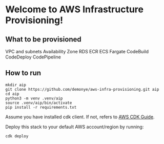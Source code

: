 
# Welcome to AWS Infrastructure Provisioning!

## What to be provisioned
VPC and subnets
Availability Zone
RDS
ECR
ECS
Fargate
CodeBuild
CodeDeploy
CodePipeline

## How to run

```
mkdir aip
git clone https://github.com/demonye/aws-infra-provisioning.git aip
cd aip
python3 -m venv .venv/aip
source .venv/aip/bin/activate
pip install -r requirements.txt
```

Assume you have installed cdk client.
If not, refers to [AWS CDK Guide](https://docs.aws.amazon.com/cdk/latest/guide/getting_started.html#getting_started_install).

Deploy this stack to your default AWS account/region by running:

```
cdk deploy
```
